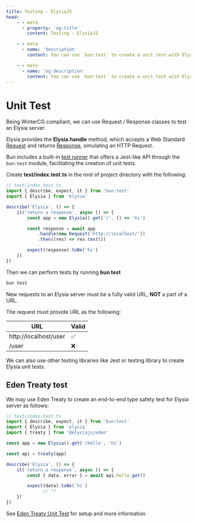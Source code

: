 ```yaml
---
title: Testing - ElysiaJS
head:
    - - meta
      - property: 'og:title'
        content: Testing - ElysiaJS

    - - meta
      - name: 'description'
        content: You can use `bun:test` to create a unit test with Elysia. Elysia instance has a `handle` method that accepts `Request` and will return a `Response`, the same as creating an HTTP request.

    - - meta
      - name: 'og:description'
        content: You can use `bun:test` to create a unit test with Elysia. Elysia instance has a `handle` method that accepts `Request` and will return a `Response`, the same as creating an HTTP request.
---
```


# Unit Test

Being WinterCG compliant, we can use Request / Response classes to test an Elysia server.

Elysia provides the **Elysia.handle** method, which accepts a Web Standard [Request](https://developer.mozilla.org/en-US/docs/Web/API/Request) and returns [Response](https://developer.mozilla.org/en-US/docs/Web/API/Response), simulating an HTTP Request.

Bun includes a built-in [test runner](https://bun.sh/docs/cli/test) that offers a Jest-like API through the `bun:test` module, facilitating the creation of unit tests.

Create **test/index.test.ts** in the root of project directory with the following:

```typescript twoslash
// test/index.test.ts
import { describe, expect, it } from 'bun:test'
import { Elysia } from 'elysia'

describe('Elysia', () => {
    it('return a response', async () => {
        const app = new Elysia().get('/', () => 'hi')

        const response = await app
            .handle(new Request('http://localhost/'))
            .then((res) => res.text())

        expect(response).toBe('hi')
    })
})
```

Then we can perform tests by running **bun test**

```bash
bun test
```

New requests to an Elysia server must be a fully valid URL, **NOT** a part of a URL.

The request must provide URL as the following:

| URL                   | Valid |
| --------------------- | ----- |
| http://localhost/user | ✅    |
| /user                 | ❌    |

We can also use other testing libraries like Jest or testing library to create Elysia unit tests.

## Eden Treaty test

We may use Eden Treaty to create an end-to-end type safety test for Elysia server as follows:

```typescript twoslash
// test/index.test.ts
import { describe, expect, it } from 'bun:test'
import { Elysia } from 'elysia'
import { treaty } from '@elysiajs/eden'

const app = new Elysia().get('/hello', 'hi')

const api = treaty(app)

describe('Elysia', () => {
    it('return a response', async () => {
        const { data, error } = await api.hello.get()

        expect(data).toBe('hi')
              // ^?
    })
})
```

See [Eden Treaty Unit Test](/eden/treaty/unit-test) for setup and more information.
